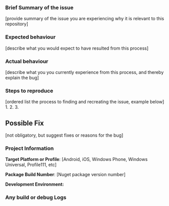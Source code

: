 ### Brief Summary of the issue
[provide summary of the issue you are experiencing why it is relevant to this repository]

### Expected behaviour
[describe what you would expect to have resulted from this process]

### Actual behaviour
[describe what you you currently experience from this process, and thereby explain the bug]

### Steps to reproduce
[ordered list the process to finding and recreating the issue, example below]
1.
2.
3.

## Possible Fix
[not obligatory, but suggest fixes or reasons for the bug]

### Project Information
**Target Platform or Profile**: [Android, iOS, Windows Phone, Windows Universal, Profile111, etc]

**Package Build Number**: [Nuget package version number]

**Development Environment:**


### Any build or debug Logs
